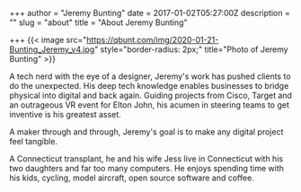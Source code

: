 +++
author = "Jeremy Bunting"
date = 2017-01-02T05:27:00Z
description = ""
slug = "about"
title = "About Jeremy Bunting"

+++
{{< image src="https://qbunt.com/img/2020-01-21-Bunting_Jeremy_v4.jpg" style="border-radius: 2px;" title="Photo of Jeremy Bunting" >}}

A tech nerd with the eye of a designer, Jeremy's work has pushed clients to do the unexpected. His deep tech knowledge enables businesses to bridge physical into digital and back again. Guiding projects from Cisco, Target and an outrageous VR event for Elton John, his acumen in steering teams to get inventive is his greatest asset.

A maker through and through, Jeremy's goal is to make any digital project feel tangible.

A Connecticut transplant, he and his wife Jess live in Connecticut with his two daughters and far too many computers. He enjoys spending time with his kids, cycling, model aircraft, open source software and coffee.

